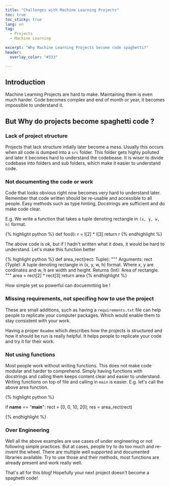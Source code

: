 ```yaml
---
title: "Challenges with Machine Learning Projects"
toc: true
toc_sticky: true
lang: en
tag:
  - Projects
  - Machine Learning

excerpt: "Why Machine Learning Projects become code spaghetti?"
header:
  overlay_color: "#333"

---
```


## Introduction

Machine Learning Projects are hard to make. Maintaining them is even much harder.
Code becomes complex and end of month or year, it becomes impossible to understand it.

## But Why do projects become spaghetti code ?

### Lack of project structure

Projects that lack structure intially later become a mess. Usually this occurs when all code is dumped into a `src` folder.
This folder gets highly polluted and later it becomes hard to understand the codebease.
It is wiser to divide codebase into folders and sub folders, which make it easier to understand code.

### Not documenting the code or work 

Code that looks obvious right now becomes very hard to understand later.
Remember that code written should be re-usable and accessible to all people.
Easy methods such as type hinting, Docstrings are sufficient and do make code clear.

E.g. We write a function that takes a tuple denoting rectangle in `(x, y, w, h)` format.

{% highlight python %}
def foo(l):
  r = l[2] * l[3]
  return r
{% endhighlight %}

The above code is ok, but if I hadn't written what it does, it would be hard to understand.
Let's make this function better

{% highlight python %}
def area_rect(rect: Tuple):
  """
  Arguments:
    rect (Typle): A tuple denoting rectangle in (x, y, w, h)
    format. Where x, y are cordinates and w, h are width
    and height.
  Returns (Int):
    Area of rectangle.
  """
  area = rect[2] * rect[3]
  return area
{% endhighlight %}

How simple yet so powerful can docuemnting be !

### Missing requirements, not specifing how to use the project 

These are small additions, such as having a `requirements.txt` file can help people to replicate your computer packages.
Which would enable them to stay consistent with your work.

Having a proper `Readme` which describes how the projects is structured and how it should be run is really helpful.
It helps people to replicate your code and try it for their work.

### Not using functions

Most people work without writing functions. This does not make code modular and harder to comprehend.
Simply having functions with docstrings and calling them keeps content clear and easier to understand.
Writing functions on top of file and calling in `main` is easier. E.g. let's call the above area function.

{% highlight python %}

if __name__ == "__main__":
  rect = [0, 0, 10, 20];
  res = area_rect(rect)

{% endhighlight %}

### Over Engineering

Well all the above examples are use cases of under engineering or not following simple practices.
But at cases, people try to do too much and re-invent the wheel. There are multiple well supported and documented libraries available.
Try to use those and their methods, most functions are already present and work really well.

That's all for this blog! Hopefully your next project doesn't become a spaghetti code!
